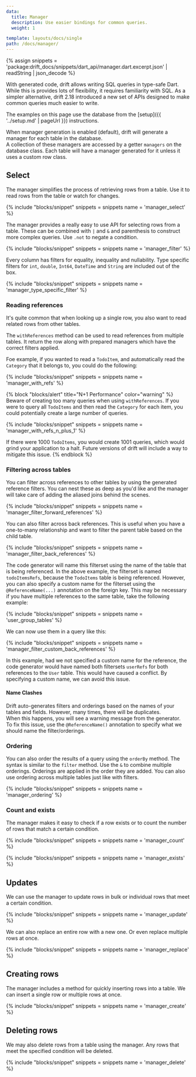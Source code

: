 ```yaml
---
data:
  title: Manager
  description: Use easier bindings for common queries.
  weight: 1

template: layouts/docs/single
path: /docs/manager/
---
```


{% assign snippets = 'package:drift_docs/snippets/dart_api/manager.dart.excerpt.json' | readString | json_decode %}

With generated code, drift allows writing SQL queries in type-safe Dart.
While this is provides lots of flexibility, it requires familiarity with SQL.
As a simpler alternative, drift 2.18 introduced a new set of APIs designed to
make common queries much easier to write.

The examples on this page use the database from the [setup]({{ '../setup.md' | pageUrl }})
instructions.

When manager generation is enabled (default), drift will generate a manager for each table in the database.  
A collection of these managers are accessed by a getter `managers` on the database class.
Each table will have a manager generated for it unless it uses a custom row class.

## Select

The manager simplifies the process of retrieving rows from a table. Use it to read rows from the table or watch
for changes.

{% include "blocks/snippet" snippets = snippets name = 'manager_select' %}

The manager provides a really easy to use API for selecting rows from a table. These can be combined with `|` and `&`  and parenthesis to construct more complex queries. Use `.not` to negate a condition.

{% include "blocks/snippet" snippets = snippets name = 'manager_filter' %}

Every column has filters for equality, inequality and nullability.
Type specific filters for `int`, `double`, `Int64`, `DateTime` and `String` are included out of the box.

{% include "blocks/snippet" snippets = snippets name = 'manager_type_specific_filter' %}

### Reading references
It's quite common that when looking up a single row, you also want to read related rows from other tables.  

The `withReferences` method can be used to read references from multiple tables.
It return the row along with prepared managers which have the correct filters applied.

Foe example, if you wanted to read a `TodoItem`, and automatically read the `Category` that it belongs to, you could do the following:

{% include "blocks/snippet" snippets = snippets name = 'manager_with_refs' %}


{% block "blocks/alert" title="N+1 Performance" color="warning" %}
Beware of creating too many queries when using `withReferences`.
If you were to query all `TodoItems` and then read the `Category` for each item, you could potentially create a large number of queries.  

{% include "blocks/snippet" snippets = snippets name = 'manager_with_refs_n_plus_1' %}

If there were 1000 `TodoItems`, you would create 1001 queries, which would grind your application to a halt. Future versions of drift will include a way to mitigate this issue.
{% endblock %}

### Filtering across tables
You can filter across references to other tables by using the generated reference filters. You can nest these as deep as you'd like and the manager will take care of adding the aliased joins behind the scenes.

{% include "blocks/snippet" snippets = snippets name = 'manager_filter_forward_references' %}

You can also filter across back references. This is useful when you have a one-to-many relationship and want to filter the parent table based on the child table. 

{% include "blocks/snippet" snippets = snippets name = 'manager_filter_back_references' %}

The code generator will name this filterset using the name of the table that is being referenced. In the above example, the filterset is named `todoItemsRefs`, because the `TodoItems` table is being referenced.
However, you can also specify a custom name for the filterset using the `@ReferenceName(...)` annotation on the foreign key. This may be necessary if you have multiple references to the same table, take the following example:

{% include "blocks/snippet" snippets = snippets name = 'user_group_tables' %}

We can now use them in a query like this:

{% include "blocks/snippet" snippets = snippets name = 'manager_filter_custom_back_references' %}

In this example, had we not specified a custom name for the reference, the code generator would have named both filtersets `userRefs` for both references to the `User` table. This would have caused a conflict. By specifying a custom name, we can avoid this issue.


#### Name Clashes
Drift auto-generates filters and orderings based on the names of your tables and fields. However, many times, there will be duplicates.  
When this happens, you will see a warning message from the generator.  
To fix this issue, use the `@ReferenceName()` annotation to specify what we should name the filter/orderings.


### Ordering

You can also order the results of a query using the `orderBy` method. The syntax is similar to the `filter` method.
Use the `&` to combine multiple orderings. Orderings are applied in the order they are added.
You can also use ordering across multiple tables just like with filters.

{% include "blocks/snippet" snippets = snippets name = 'manager_ordering' %}


### Count and exists
The manager makes it easy to check if a row exists or to count the number of rows that match a certain condition.

{% include "blocks/snippet" snippets = snippets name = 'manager_count' %}

{% include "blocks/snippet" snippets = snippets name = 'manager_exists' %}


## Updates
We can use the manager to update rows in bulk or individual rows that meet a certain condition.

{% include "blocks/snippet" snippets = snippets name = 'manager_update' %}

We can also replace an entire row with a new one. Or even replace multiple rows at once.

{% include "blocks/snippet" snippets = snippets name = 'manager_replace' %}

## Creating rows
The manager includes a method for quickly inserting rows into a table.
We can insert a single row or multiple rows at once.

{% include "blocks/snippet" snippets = snippets name = 'manager_create' %}


## Deleting rows
We may also delete rows from a table using the manager.
Any rows that meet the specified condition will be deleted.

{% include "blocks/snippet" snippets = snippets name = 'manager_delete' %}

<!-- 
This documentation should added once the internal manager APIs are more stable

## Extensions
The manager provides a set of filters and orderings out of the box for common types, however you can
extend them to add new filters and orderings.

#### Custom Column Filters
If you want to add new filters for individual columns types, you can extend the `ColumnFilter<T>` class.

{% include "blocks/snippet" snippets = snippets name = 'manager_filter_extensions' %}

#### Custom Table Filters
You can also create custom filters that operate on multiple columns by extending generated filtersets.

{% include "blocks/snippet" snippets = snippets name = 'manager_custom_filter' %}

#### Custom Column Orderings
You can create new ordering methods for individual columns types by extending the `ColumnOrdering<T>` class.
Use the `ComposableOrdering` class to create complex orderings.

{% include "blocks/snippet" snippets = snippets name = 'manager_ordering_extensions' %}

#### Custom Table Filters
You can also create custom filters that operate on multiple columns by extending generated filtersets.

{% include "blocks/snippet" snippets = snippets name = 'manager_custom_filter' %} -->
